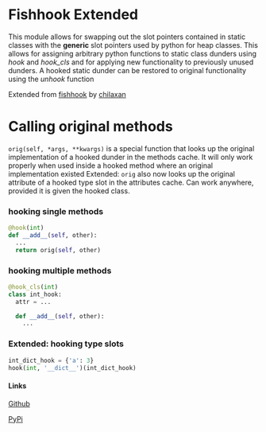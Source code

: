 # Fishhook Extended

This module allows for swapping out the slot pointers contained in static
classes with the **generic** slot pointers used by python for heap classes.
This allows for assigning arbitrary python functions to static class dunders
using *hook* and *hook_cls* and for applying new functionality to previously
unused dunders. A hooked static dunder can be restored to original
functionality using the *unhook* function

Extended from [fishhook](https://pypi.org/project/fishhook/) by [chilaxan](https://github.com/chilaxan)

# Calling original methods
`orig(self, *args, **kwargs)` is a special function that looks up the original implementation of a hooked dunder in the methods cache. It will only work properly when used inside a hooked method where an original implementation existed
Extended: `orig` also now looks up the original attribute of a hooked type slot in the attributes cache. Can work anywhere, provided it is given the hooked class.

### hooking single methods
```py
@hook(int)
def __add__(self, other):
  ...
  return orig(self, other)
```

### hooking multiple methods
```py
@hook_cls(int)
class int_hook:
  attr = ...

  def __add__(self, other):
    ...
```

### Extended: hooking type slots
```py
int_dict_hook = {'a': 3}
hook(int, '__dict__')(int_dict_hook)
```

#### Links

[Github](https://github.com/thatbirdguythatuknownot/fishhook)

[PyPi](https://pypi.org/project/fishhook-extended/)
